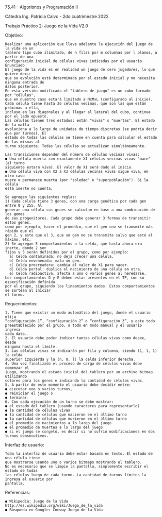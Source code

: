 75.41 - Algoritmos y Programación II

Cátedra Ing. Patricia Calvo - 2do cuatrimestre 2022

Trabajo Práctico 2: Juego de la Vida V2.0

  Objetivo:
  
    Realizar una aplicación que lleve adelante la ejecución del juego de la vida en un
    tablero tipo cubo ilimitado, de n filas por m columnas por l planos, a partir de una
    configuración inicial de células vivas indicadas por el usuario.
    Enunciado
    El juego de la vida es en realidad un juego de cero jugadores, lo que quiere decir
    que su evolución está determinada por el estado inicial y no necesita ninguna entrada de
    datos posterior.
    En esta versión modificada el "tablero de juego" es un cubo formado por "células",
    que en nuestro caso estará limitado a NxMxL (configurado al inicio).
    Cada célula tiene hasta 26 células vecinas, que son las que están próximas a ella,
    incluso en las diagonales y al llegar al lateral del cubo, continua por el lado opuesto.
    Las células tienen tres estados: están "vivas" o "muertas". El estado de la malla
    evoluciona a lo largo de unidades de tiempo discretas (se podría decir que por turnos). El
    estado de todas las células se tiene en cuenta para calcular el estado de las mismas al
    turno siguiente. Todas las células se actualizan simultáneamente.
    
    Las transiciones dependen del número de células vecinas vivas:
    ● Una célula muerta con exactamente X1 células vecinas vivas "nace" (al turno
    siguiente estará viva). El valor de X1 será dado al inicio.
    ● Una célula viva con X2 a X3 células vecinas vivas sigue viva, en otro caso
    muere o permanece muerta (por "soledad" o "superpoblación"). Si la célula
    está inerte no cuenta.
    
    Se agregan las siguientes reglas:
    1) Cada célula tiene 3 genes, con una carga genética por cada gen entre 0 y 255. Al
    generar una célula sus genes se calculan en base a una combinación de los genes
    de sus progenitores. Cada grupo debe generar 3 formas de transmitir estos genes,
    como por ejemplo, hacer el promedio, que el gen uno se transmite más rápido que el
    gen 2, y este que el 3, que un gen no se transmite salvo que esté al máximo, etc.
    2) Se agregan 5 comportamientos a la celda, que hasta ahora era inerte, donde 2 son
    fijos y 3 serán definidos por el grupo, como por ejemplo:
      a) Celda contaminada: no deja crecer una célula.
      b) Celda envenenada: mata un gen.
      c) Celda procreadora: cambia el valor de X1 para nacer.
      d) Celda portal: duplica el nacimiento de una célula en otra.
      e) Celda radioactiva. afecta a uno o varios genes al heredarse.
    Los comportamientos D y E deben estar presentes en el TP, con su especificación definida
    por el grupo, siguiendo los lineamientos dados. Estos comportamientos se sortean al iniciar
    el turno.
    
Requerimientos:

    1. Tiene que existir un modo automático del juego, donde el usuario elija
    “configuración 1”, “configuración 2” o “configuración 3”, y este todo
    preestablecido por el grupo, o todo en modo manual y el usuario ingresa
    cada dato..
    2. El usuario debe poder indicar tantas células vivas como desee, desde
    ninguna hasta el límite.
    3. Las células vivas se indicarán por fila y columna, siendo (1, 1, 1) la celda
    superior izquierda y la (n, m, l) la celda inferior derecha.
    4. Una vez finalizado el proceso de carga de células vivas debe comenzar el
    juego, mostrando el estado inicial del tablero por un archivo bitmap utilizando
    colores para los genes e indicando la cantidad de células vivas.
    5. A partir de este momento el usuario debe decidir entre:
    ● ejecutar uno o varios turnos,
    ● reiniciar el juego o
    ● terminar.
    6. Con cada ejecución de un turno se debe mostrar:
    ● el estado del tablero (usando caracteres para representarlo)
    ● la cantidad de células vivas
    ● la cantidad de células que nacieron en el último turno
    ● la cantidad de células que murieron en el último turno
    ● el promedio de nacimientos a lo largo del juego
    ● el promedio de muertes a lo largo del juego
    ● si el juego se congeló, es decir si no sufrió modificaciones en dos
    turnos consecutivos.
    
Interfaz de usuario:

    Toda la interfaz de usuario debe estar basada en texto. El estado de una célula tiene
    que mostrarse usando uno o varios bitmaps mostrando el tablero.
    No es necesario que se limpie la pantalla, simplemente escribir el estado de todas
    las células luego de cada turno. La cantidad de turnos límites la ingresa el usuario por
    pantalla.
    
Referencias:

    ● Wikipedia: Juego de la Vida http://es.wikipedia.org/wiki/Juego_de_la_vida
    ● Búsqueda en Google: Conway Juego de la Vida
